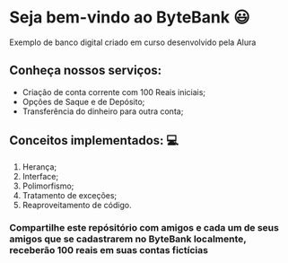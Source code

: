 # Seja bem-vindo ao ByteBank 😃
Exemplo de banco digital criado em curso desenvolvido pela Alura


## Conheça nossos serviços:
- Criação de conta corrente com 100 Reais iniciais;
- Opções de Saque e de Depósito;
- Transferência do dinheiro para outra conta;

## Conceitos implementados: 💻
1. Herança;
2. Interface;
3. Polimorfismo;
4. Tratamento de exceções;
5. Reaproveitamento de código.


### Compartilhe este repósitório com amigos e cada um de seus amigos que se cadastrarem no ByteBank localmente, receberão 100 reais em suas contas fictícias



